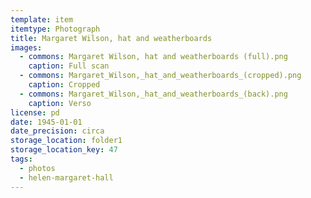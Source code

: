 ```yaml
---
template: item
itemtype: Photograph
title: Margaret Wilson, hat and weatherboards
images:
  - commons: Margaret Wilson, hat and weatherboards (full).png
    caption: Full scan
  - commons: Margaret_Wilson,_hat_and_weatherboards_(cropped).png
    caption: Cropped
  - commons: Margaret_Wilson,_hat_and_weatherboards_(back).png
    caption: Verso
license: pd
date: 1945-01-01
date_precision: circa
storage_location: folder1
storage_location_key: 47
tags:
  - photos
  - helen-margaret-hall
---
```


